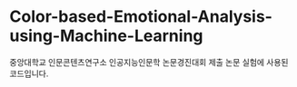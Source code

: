 # Color-based-Emotional-Analysis-using-Machine-Learning

중앙대학교 인문콘텐츠연구소 인공지능인문학 논문경진대회 제출 논문 실험에 사용된 코드입니다.
